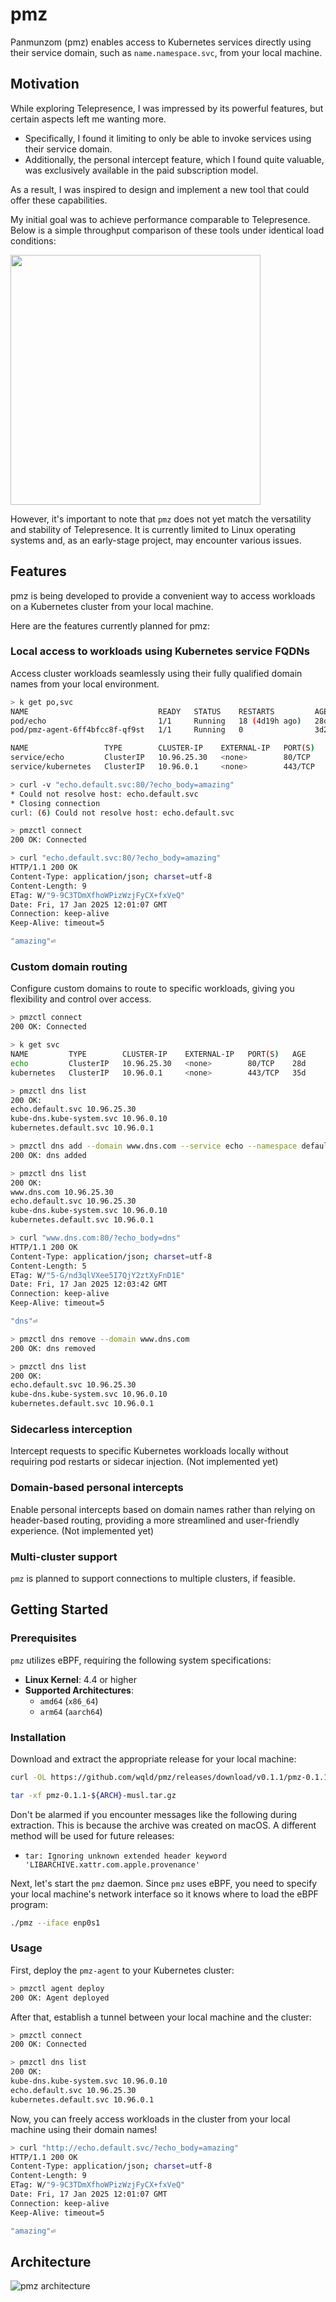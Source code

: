 # pmz

Panmunzom (pmz) enables access to Kubernetes services directly using their service domain,
such as `name.namespace.svc`, from your local machine.

## Motivation

While exploring Telepresence, I was impressed by its powerful features, but certain aspects left me wanting more.

- Specifically, I found it limiting to only be able to invoke services using their service domain.
- Additionally, the personal intercept feature, which I found quite valuable, was exclusively available in the paid subscription model.

As a result, I was inspired to design and implement a new tool that could offer these capabilities.

My initial goal was to achieve performance comparable to Telepresence.
Below is a simple throughput comparison of these tools under identical load conditions:

<img src="docs/images/pmz-telepresence-performance.svg" width="400">

However, it's important to note that `pmz` does not yet match the versatility and stability of Telepresence.
It is currently limited to Linux operating systems and, as an early-stage project, may encounter various issues.

## Features

pmz is being developed to provide a convenient way to access workloads on a Kubernetes cluster from your local machine.

Here are the features currently planned for pmz:

### Local access to workloads using Kubernetes service FQDNs

Access cluster workloads seamlessly using their fully qualified domain names from your local environment.

```sh
> k get po,svc
NAME                             READY   STATUS    RESTARTS         AGE
pod/echo                         1/1     Running   18 (4d19h ago)   28d
pod/pmz-agent-6ff4bfcc8f-qf9st   1/1     Running   0                3d23h

NAME                 TYPE        CLUSTER-IP    EXTERNAL-IP   PORT(S)   AGE
service/echo         ClusterIP   10.96.25.30   <none>        80/TCP    28d
service/kubernetes   ClusterIP   10.96.0.1     <none>        443/TCP   35d

> curl -v "echo.default.svc:80/?echo_body=amazing"
* Could not resolve host: echo.default.svc
* Closing connection
curl: (6) Could not resolve host: echo.default.svc

> pmzctl connect
200 OK: Connected

> curl "echo.default.svc:80/?echo_body=amazing"
HTTP/1.1 200 OK
Content-Type: application/json; charset=utf-8
Content-Length: 9
ETag: W/"9-9C3TDmXfhoWPizWzjFyCX+fxVeQ"
Date: Fri, 17 Jan 2025 12:01:07 GMT
Connection: keep-alive
Keep-Alive: timeout=5

"amazing"⏎
```

### Custom domain routing

Configure custom domains to route to specific workloads, giving you flexibility and control over access.

```sh
> pmzctl connect
200 OK: Connected

> k get svc
NAME         TYPE        CLUSTER-IP    EXTERNAL-IP   PORT(S)   AGE
echo         ClusterIP   10.96.25.30   <none>        80/TCP    28d
kubernetes   ClusterIP   10.96.0.1     <none>        443/TCP   35d

> pmzctl dns list
200 OK:
echo.default.svc 10.96.25.30
kube-dns.kube-system.svc 10.96.0.10
kubernetes.default.svc 10.96.0.1

> pmzctl dns add --domain www.dns.com --service echo --namespace default
200 OK: dns added

> pmzctl dns list
200 OK:
www.dns.com 10.96.25.30
echo.default.svc 10.96.25.30
kube-dns.kube-system.svc 10.96.0.10
kubernetes.default.svc 10.96.0.1

> curl "www.dns.com:80/?echo_body=dns"
HTTP/1.1 200 OK
Content-Type: application/json; charset=utf-8
Content-Length: 5
ETag: W/"5-G/nd3qlVXee5I7QjY2ztXyFnD1E"
Date: Fri, 17 Jan 2025 12:03:42 GMT
Connection: keep-alive
Keep-Alive: timeout=5

"dns"⏎

> pmzctl dns remove --domain www.dns.com
200 OK: dns removed

> pmzctl dns list
200 OK:
echo.default.svc 10.96.25.30
kube-dns.kube-system.svc 10.96.0.10
kubernetes.default.svc 10.96.0.1
```

### Sidecarless interception

Intercept requests to specific Kubernetes workloads locally without requiring pod restarts or sidecar injection. (Not implemented yet)

### Domain-based personal intercepts

Enable personal intercepts based on domain names rather than relying on header-based routing, providing a more streamlined and user-friendly experience. (Not implemented yet)

### Multi-cluster support

`pmz` is planned to support connections to multiple clusters, if feasible.

## Getting Started

### Prerequisites

`pmz` utilizes eBPF, requiring the following system specifications:

- **Linux Kernel**: 4.4 or higher
- **Supported Architectures**:
  - `amd64` (`x86_64`)
  - `arm64` (`aarch64`)

### Installation

Download and extract the appropriate release for your local machine:

```sh
curl -OL https://github.com/wqld/pmz/releases/download/v0.1.1/pmz-0.1.1-${ARCH}-musl.tar.gz

tar -xf pmz-0.1.1-${ARCH}-musl.tar.gz
```

Don't be alarmed if you encounter messages like the following during extraction.
This is because the archive was created on macOS.
A different method will be used for future releases:

- `tar: Ignoring unknown extended header keyword 'LIBARCHIVE.xattr.com.apple.provenance'`

Next, let's start the `pmz` daemon.
Since `pmz` uses eBPF, you need to specify your local machine's network interface so it knows where to load the eBPF program:

```sh
./pmz --iface enp0s1
```

### Usage

First, deploy the `pmz-agent` to your Kubernetes cluster:

```sh
> pmzctl agent deploy
200 OK: Agent deployed
```

After that, establish a tunnel between your local machine and the cluster:

```sh
> pmzctl connect
200 OK: Connected

> pmzctl dns list
200 OK:
kube-dns.kube-system.svc 10.96.0.10
echo.default.svc 10.96.25.30
kubernetes.default.svc 10.96.0.1
```

Now, you can freely access workloads in the cluster from your local machine using their domain names!

```sh
> curl "http://echo.default.svc/?echo_body=amazing"
HTTP/1.1 200 OK
Content-Type: application/json; charset=utf-8
Content-Length: 9
ETag: W/"9-9C3TDmXfhoWPizWzjFyCX+fxVeQ"
Date: Fri, 17 Jan 2025 12:01:07 GMT
Connection: keep-alive
Keep-Alive: timeout=5

"amazing"⏎
```

## Architecture

![pmz architecture](docs/images/pmz-arch.png)
